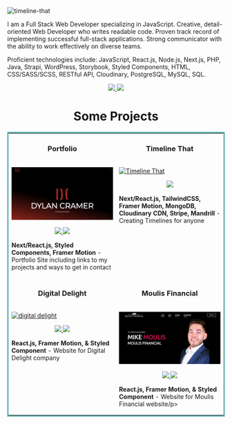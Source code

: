 <img width="1722" alt="timeline-that" src="https://github.com/user-attachments/assets/02ed9bdd-14d9-4f1b-a75c-45b9f0b2632d">


I am a Full Stack Web Developer specializing in JavaScript. Creative, detail-oriented Web Developer who writes readable code. Proven track record of implementing successful full-stack applications. Strong communicator with the ability to work effectively on diverse teams.

Proficient technologies include: JavaScript, React.js, Node.js, Next.js, PHP, Java, Strapi, WordPress, Storybook, Styled Components, HTML, CSS/SASS/SCSS,  RESTful API, Cloudinary, PostgreSQL, MySQL, SQL.
<p align="center">
  <a href="https://dylancramer.dev" target="_blank">
    <img src="https://img.shields.io/static/v1?label=|&message=WEBSITE&color=FF0000&style=plastic&logo=react&logo-color=white"/>
  </a>
  <a href="https://linkedin.com/in/dylan-cramer" target="_blank">
    <img src="https://img.shields.io/static/v1?label=|&message=LINKED-IN&color=cdf998&style=plastic&logo=linkedin&logo-color=white"/>
  </a>
</p>

<h1 align="center">Some Projects</h1>
<table bordercolor="#66b2b2">
  
  <tr>
    <td width="50%" valign="top">
      <h3 align="center">Portfolio</h3>
        <br />
        <a target="_blank" href="https://dylancramer.dev">
            <img src="dylancramer.png" width="100%" alt="Portfolio"/>
        </a>
        <br />
        <p align="center">
          
  <a href="https://github.com/dcrame2/dc-portfolio" target="_blank">
    <img src="https://img.shields.io/static/v1?label=|&message=GITHUB&color=FFF&style=plastic&logo=github&logo-color=white"/>
  </a>  
  <a href="https://dylancramer.dev" target="_blank">
    <img src="https://img.shields.io/static/v1?label=|&message=WEBSITE&color=FF0000&style=plastic&logo=wordpress&logo-color=white"/>
  </a>
      </p>
        <p><strong>Next/React.js, Styled Components, Framer Motion</strong> - Portfolio Site including links to my projects and ways to get in contact</p>
    </td>
    <td width="50%" valign="top">
      <h3 align="center">Timeline That</h3>
        <br />
      <a target="_blank" href="https://timelinethat.com/">
            <img src="timeline_that.png" width="100%"  alt="Timeline That"/>
        </a>
        <br />
        <p align="center">
  <a href="[(https://timelinethat.com/)](https://timelinethat.com/)" target="_blank">
    <img src="https://img.shields.io/static/v1?label=|&message=WEBSITE&color=FF0000&style=plastic&logo=wordpress&logo-color=white"/>
  </a>
      </p>
        <p><strong>Next/React.js, TailwindCSS, Framer Motion, MongoDB, Cloudinary CDN, Stripe, Mandrill</strong> - Creating Timelines for anyone</p>
    </td>
  </tr>
  
  <tr>
    <td width="50%" valign="top">
      <h3 align="center">Digital Delight</h3>
      <br />
        <a target="_blank" href="https://thedigitaldelight.com">
          <img src="digitaldelightimg.png" width="100%" alt="digital delight"/>
        </a>
      <br />
        <p align="center">
  <a href="https://github.com/dcrame2/dj-website" target="_blank">
    <img src="https://img.shields.io/static/v1?label=|&message=GITHUB&color=FFF&style=plastic&logo=github&logo-color=white"/>
  </a>
  <a href="https://thedigitaldelight.com" target="_blank">
    <img src="https://img.shields.io/static/v1?label=|&message=WEBSITE&color=FF0000&style=plastic&logo=wordpress&logo-color=white"/>
  </a>
      </p>
        <p><strong>React.js, Framer Motion, & Styled Component</strong> - Website for Digital Delight company</p>
    </td>
    <td width="50%" valign="top">
      <h3 align="center">Moulis Financial</h3>
        <br />
        <a target="_blank" href="https://moulisfinancial.com/">
          <img src="moulisfinancial.png" width="100%" alt="Moulis Financial"/>
        </a>
        <br />
        <p align="center">
          
  <a href="https://github.com/dcrame2/insurance-agent" target="_blank">
    <img src="https://img.shields.io/static/v1?label=|&message=GITHUB&color=FFF&style=plastic&logo=github&logo-color=white"/>
  </a>
  <a href="https://moulisfinancial.com" target="_blank">
    <img src="https://img.shields.io/static/v1?label=|&message=WEBSITE&color=FF0000&style=plastic&logo=wordpress&logo-color=white"/>
  </a>
      </p>
        <p><strong>React.js, Framer Motion, & Styled Component</strong> - Website for Moulis Financial website/p>
    </td>
  </tr>
</table>
















